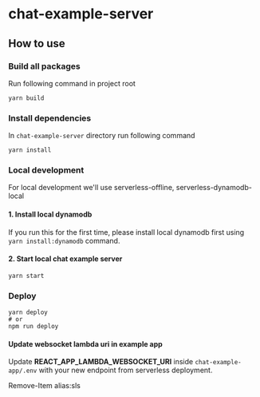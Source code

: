 # chat-example-server

## How to use

### Build all packages

Run following command in project root

```console
yarn build
```

### Install dependencies

In `chat-example-server` directory run following command

```console
yarn install
```

### Local development

For local development we'll use serverless-offline, serverless-dynamodb-local

#### 1. Install local dynamodb

If you run this for the first time, please install local dynamodb first using `yarn install:dynamodb` command.

#### 2. Start local chat example server

```console
yarn start
```

### Deploy

```console
yarn deploy
# or
npm run deploy
```

#### Update websocket lambda uri in example app

Update **REACT_APP_LAMBDA_WEBSOCKET_URI** inside `chat-example-app/.env` with your new endpoint from serverless
deployment.

Remove-Item alias:sls